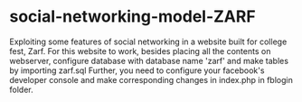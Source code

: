 # social-networking-model-ZARF
Exploiting some features of social networking in a website built for college fest, Zarf. For this website to work, besides placing all the contents on webserver, configure database with database name 'zarf' and make tables by importing zarf.sql Further, you need to configure your facebook's developer console and make corresponding changes in index.php in fblogin folder.
